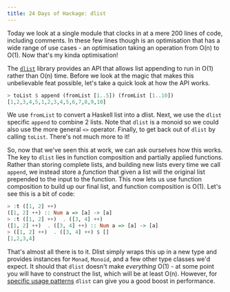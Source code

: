 ```yaml
---
title: 24 Days of Hackage: dlist
---
```


Today we look at a single module that clocks in at a mere 200 lines of code,
including comments. In these few lines though is an optimisation that has a wide
range of use cases - an optimisation taking an operation from O(n) to
O(1). Now that's my kinda optimisation!

The [`dlist`](http://hackage.haskell.org/package/dlist) library provides an API
that allows list appending to run in O(1) rather than O(n) time. Before we look
at the magic that makes this unbelievable feat possible, let's take a quick look
at how the API works.

```haskell
> toList $ append (fromList [1..5]) (fromList [1..10])
[1,2,3,4,5,1,2,3,4,5,6,7,8,9,10]
```

We use `fromList` to convert a Haskell list into a dlist. Next, we use the
`dlist` specific `append` to combine 2 lists. Note that `dlist` is a monoid so
we could also use the more general `<>` operator. Finally, to get back out of
`dlist` by calling `toList`. There's not much more to it!

So, now that we've seen this at work, we can ask ourselves how this works. The
key to `dlist` lies in function composition and partially applied
functions. Rather than storing complete lists, and building new lists every time
we call `append`, we instead store a *function* that given a list will the
original list prepended to the input to the function. This now lets us use
function composition to build up our final list, and function composition is
O(1). Let's see this is a bit of code:

```haskell
> :t ([1, 2] ++)
([1, 2] ++) :: Num a => [a] -> [a]
> :t ([1, 2] ++)  . ([3, 4] ++)
([1, 2] ++)  . ([3, 4] ++) :: Num a => [a] -> [a]
> ([1, 2] ++)  . ([3, 4] ++) $ []
[1,2,3,4]
```

That's almost all there is to it. Dlist simply wraps this up in a new type and
provides instances for `Monad`, `Monoid`, and a few other type classes we'd
expect. It should that `dlist` doesn't make *everything* O(1) - at some point
you will have to construct the list, which will be at least O(n). However, for
[specific usage patterns](http://www.haskell.org/haskellwiki/Difference_list)
`dlist` can give you a good boost in performance.
